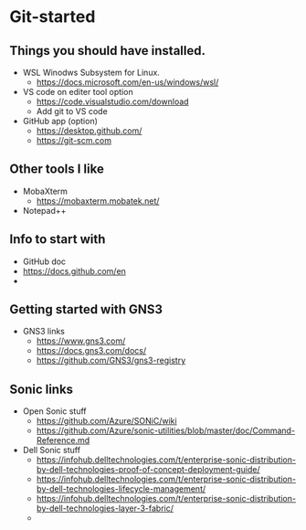 # Git-started
## Things you should have installed. 
 * WSL Winodws Subsystem for Linux.
   * https://docs.microsoft.com/en-us/windows/wsl/
 * VS code on editer tool option 
   * https://code.visualstudio.com/download
   * Add git to VS code
 * GitHub app (option)
   * https://desktop.github.com/
   * https://git-scm.com
## Other tools I like 
 * MobaXterm 
   * https://mobaxterm.mobatek.net/
 * Notepad++
## Info to start with 
* GitHub doc
 * https://docs.github.com/en
*
## Getting started with GNS3
* GNS3 links
  * https://www.gns3.com/
  * https://docs.gns3.com/docs/
  * https://github.com/GNS3/gns3-registry

## Sonic links
* Open Sonic stuff
  * https://github.com/Azure/SONiC/wiki
  * https://github.com/Azure/sonic-utilities/blob/master/doc/Command-Reference.md
* Dell Sonic stuff
  * https://infohub.delltechnologies.com/t/enterprise-sonic-distribution-by-dell-technologies-proof-of-concept-deployment-guide/
  * https://infohub.delltechnologies.com/t/enterprise-sonic-distribution-by-dell-technologies-lifecycle-management/
  * https://infohub.delltechnologies.com/t/enterprise-sonic-distribution-by-dell-technologies-layer-3-fabric/
  * 

